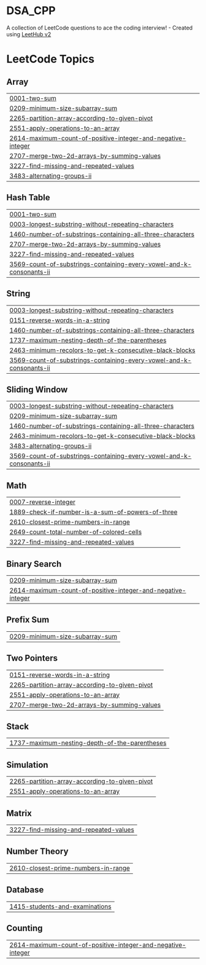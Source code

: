 # DSA_CPP
A collection of LeetCode questions to ace the coding interview! - Created using [LeetHub v2](https://github.com/arunbhardwaj/LeetHub-2.0)

<!---LeetCode Topics Start-->
# LeetCode Topics
## Array
|  |
| ------- |
| [0001-two-sum](https://github.com/sakshiiraut/DSA_CPP/tree/master/0001-two-sum) |
| [0209-minimum-size-subarray-sum](https://github.com/sakshiiraut/DSA_CPP/tree/master/0209-minimum-size-subarray-sum) |
| [2265-partition-array-according-to-given-pivot](https://github.com/sakshiiraut/DSA_CPP/tree/master/2265-partition-array-according-to-given-pivot) |
| [2551-apply-operations-to-an-array](https://github.com/sakshiiraut/DSA_CPP/tree/master/2551-apply-operations-to-an-array) |
| [2614-maximum-count-of-positive-integer-and-negative-integer](https://github.com/sakshiiraut/DSA_CPP/tree/master/2614-maximum-count-of-positive-integer-and-negative-integer) |
| [2707-merge-two-2d-arrays-by-summing-values](https://github.com/sakshiiraut/DSA_CPP/tree/master/2707-merge-two-2d-arrays-by-summing-values) |
| [3227-find-missing-and-repeated-values](https://github.com/sakshiiraut/DSA_CPP/tree/master/3227-find-missing-and-repeated-values) |
| [3483-alternating-groups-ii](https://github.com/sakshiiraut/DSA_CPP/tree/master/3483-alternating-groups-ii) |
## Hash Table
|  |
| ------- |
| [0001-two-sum](https://github.com/sakshiiraut/DSA_CPP/tree/master/0001-two-sum) |
| [0003-longest-substring-without-repeating-characters](https://github.com/sakshiiraut/DSA_CPP/tree/master/0003-longest-substring-without-repeating-characters) |
| [1460-number-of-substrings-containing-all-three-characters](https://github.com/sakshiiraut/DSA_CPP/tree/master/1460-number-of-substrings-containing-all-three-characters) |
| [2707-merge-two-2d-arrays-by-summing-values](https://github.com/sakshiiraut/DSA_CPP/tree/master/2707-merge-two-2d-arrays-by-summing-values) |
| [3227-find-missing-and-repeated-values](https://github.com/sakshiiraut/DSA_CPP/tree/master/3227-find-missing-and-repeated-values) |
| [3569-count-of-substrings-containing-every-vowel-and-k-consonants-ii](https://github.com/sakshiiraut/DSA_CPP/tree/master/3569-count-of-substrings-containing-every-vowel-and-k-consonants-ii) |
## String
|  |
| ------- |
| [0003-longest-substring-without-repeating-characters](https://github.com/sakshiiraut/DSA_CPP/tree/master/0003-longest-substring-without-repeating-characters) |
| [0151-reverse-words-in-a-string](https://github.com/sakshiiraut/DSA_CPP/tree/master/0151-reverse-words-in-a-string) |
| [1460-number-of-substrings-containing-all-three-characters](https://github.com/sakshiiraut/DSA_CPP/tree/master/1460-number-of-substrings-containing-all-three-characters) |
| [1737-maximum-nesting-depth-of-the-parentheses](https://github.com/sakshiiraut/DSA_CPP/tree/master/1737-maximum-nesting-depth-of-the-parentheses) |
| [2463-minimum-recolors-to-get-k-consecutive-black-blocks](https://github.com/sakshiiraut/DSA_CPP/tree/master/2463-minimum-recolors-to-get-k-consecutive-black-blocks) |
| [3569-count-of-substrings-containing-every-vowel-and-k-consonants-ii](https://github.com/sakshiiraut/DSA_CPP/tree/master/3569-count-of-substrings-containing-every-vowel-and-k-consonants-ii) |
## Sliding Window
|  |
| ------- |
| [0003-longest-substring-without-repeating-characters](https://github.com/sakshiiraut/DSA_CPP/tree/master/0003-longest-substring-without-repeating-characters) |
| [0209-minimum-size-subarray-sum](https://github.com/sakshiiraut/DSA_CPP/tree/master/0209-minimum-size-subarray-sum) |
| [1460-number-of-substrings-containing-all-three-characters](https://github.com/sakshiiraut/DSA_CPP/tree/master/1460-number-of-substrings-containing-all-three-characters) |
| [2463-minimum-recolors-to-get-k-consecutive-black-blocks](https://github.com/sakshiiraut/DSA_CPP/tree/master/2463-minimum-recolors-to-get-k-consecutive-black-blocks) |
| [3483-alternating-groups-ii](https://github.com/sakshiiraut/DSA_CPP/tree/master/3483-alternating-groups-ii) |
| [3569-count-of-substrings-containing-every-vowel-and-k-consonants-ii](https://github.com/sakshiiraut/DSA_CPP/tree/master/3569-count-of-substrings-containing-every-vowel-and-k-consonants-ii) |
## Math
|  |
| ------- |
| [0007-reverse-integer](https://github.com/sakshiiraut/DSA_CPP/tree/master/0007-reverse-integer) |
| [1889-check-if-number-is-a-sum-of-powers-of-three](https://github.com/sakshiiraut/DSA_CPP/tree/master/1889-check-if-number-is-a-sum-of-powers-of-three) |
| [2610-closest-prime-numbers-in-range](https://github.com/sakshiiraut/DSA_CPP/tree/master/2610-closest-prime-numbers-in-range) |
| [2649-count-total-number-of-colored-cells](https://github.com/sakshiiraut/DSA_CPP/tree/master/2649-count-total-number-of-colored-cells) |
| [3227-find-missing-and-repeated-values](https://github.com/sakshiiraut/DSA_CPP/tree/master/3227-find-missing-and-repeated-values) |
## Binary Search
|  |
| ------- |
| [0209-minimum-size-subarray-sum](https://github.com/sakshiiraut/DSA_CPP/tree/master/0209-minimum-size-subarray-sum) |
| [2614-maximum-count-of-positive-integer-and-negative-integer](https://github.com/sakshiiraut/DSA_CPP/tree/master/2614-maximum-count-of-positive-integer-and-negative-integer) |
## Prefix Sum
|  |
| ------- |
| [0209-minimum-size-subarray-sum](https://github.com/sakshiiraut/DSA_CPP/tree/master/0209-minimum-size-subarray-sum) |
## Two Pointers
|  |
| ------- |
| [0151-reverse-words-in-a-string](https://github.com/sakshiiraut/DSA_CPP/tree/master/0151-reverse-words-in-a-string) |
| [2265-partition-array-according-to-given-pivot](https://github.com/sakshiiraut/DSA_CPP/tree/master/2265-partition-array-according-to-given-pivot) |
| [2551-apply-operations-to-an-array](https://github.com/sakshiiraut/DSA_CPP/tree/master/2551-apply-operations-to-an-array) |
| [2707-merge-two-2d-arrays-by-summing-values](https://github.com/sakshiiraut/DSA_CPP/tree/master/2707-merge-two-2d-arrays-by-summing-values) |
## Stack
|  |
| ------- |
| [1737-maximum-nesting-depth-of-the-parentheses](https://github.com/sakshiiraut/DSA_CPP/tree/master/1737-maximum-nesting-depth-of-the-parentheses) |
## Simulation
|  |
| ------- |
| [2265-partition-array-according-to-given-pivot](https://github.com/sakshiiraut/DSA_CPP/tree/master/2265-partition-array-according-to-given-pivot) |
| [2551-apply-operations-to-an-array](https://github.com/sakshiiraut/DSA_CPP/tree/master/2551-apply-operations-to-an-array) |
## Matrix
|  |
| ------- |
| [3227-find-missing-and-repeated-values](https://github.com/sakshiiraut/DSA_CPP/tree/master/3227-find-missing-and-repeated-values) |
## Number Theory
|  |
| ------- |
| [2610-closest-prime-numbers-in-range](https://github.com/sakshiiraut/DSA_CPP/tree/master/2610-closest-prime-numbers-in-range) |
## Database
|  |
| ------- |
| [1415-students-and-examinations](https://github.com/sakshiiraut/DSA_CPP/tree/master/1415-students-and-examinations) |
## Counting
|  |
| ------- |
| [2614-maximum-count-of-positive-integer-and-negative-integer](https://github.com/sakshiiraut/DSA_CPP/tree/master/2614-maximum-count-of-positive-integer-and-negative-integer) |
<!---LeetCode Topics End-->